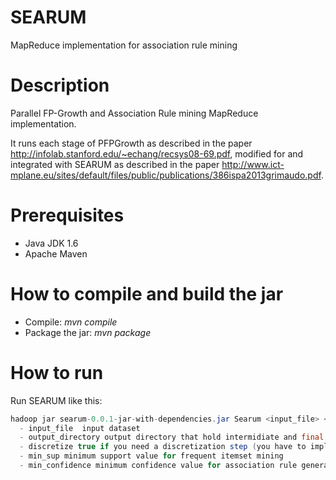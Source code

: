SEARUM
======

MapReduce implementation for association rule mining

Description
===========
Parallel FP-Growth and Association Rule mining MapReduce implementation. 

It runs each stage of PFPGrowth as described in the paper http://infolab.stanford.edu/~echang/recsys08-69.pdf, modified for and integrated with SEARUM as described in the paper http://www.ict-mplane.eu/sites/default/files/public/publications/386ispa2013grimaudo.pdf.

Prerequisites
=============
- Java JDK 1.6
- Apache Maven

How to compile and build the jar
================================
- Compile: *mvn compile*
- Package the jar: *mvn package*

How to run
==========
Run SEARUM like this:

```java
hadoop jar searum-0.0.1-jar-with-dependencies.jar Searum <input_file> <output_directory> <discretize (true|false)> <min_sup (0.0-1.0)> [<min_confidence (0.0-1.0)>]
  - input_file  input dataset
  - output_directory output directory that hold intermidiate and final results
  - discretize true if you need a discretization step (you have to implement your own MapReduce job for that), false otherwise
  - min_sup minimum support value for frequent itemset mining
  - min_confidence minimum confidence value for association rule generation
````
